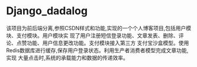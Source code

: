 # Django_dadalog
该项目为前后端分离,参照CSDN样式和功能,实现的一个个人博客项目,包括用户模块、支付模块。用户模块实 现了用户注册短信登录功能、文章发表、删除、评论、点赞功能、用户信息更改功能。支付模块接入第三方 支付宝沙盒模型。使用 Redis数据库进行缓存,保存用户登录状态。利用生产者消费者模型完成文章功能,实现 大量点击时,系统的承载能力和数据的传递效率。
